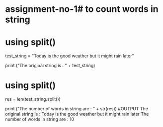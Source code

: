 # assignment-no-1# to count words in string 
# using split() 

test_string = "Today is the good weather but it might rain later"


print ("The original string is : " + test_string) 

# using split()
res = len(test_string.split()) 


print ("The number of words in string are : " + str(res)) 
 #OUTPUT
 The original string is : Today is the good weather but it might rain later
The number of words in string are : 10
